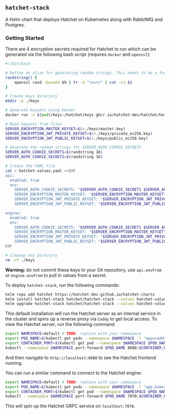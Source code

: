 ## `hatchet-stack`

A Helm chart that deploys Hatchet on Kubernetes along with RabbitMQ and Postgres.

### Getting Started

There are 4 encryption secrets required for Hatchet to run which can be generated via the following bash script (requires `docker` and `openssl`):

```sh
#!/bin/bash

# Define an alias for generating random strings. This needs to be a function in a script.
randstring() {
    openssl rand -base64 69 | tr -d "\n=+/" | cut -c1-$1
}

# Create keys directory
mkdir -p ./keys

# Generate keysets using Docker
docker run -v $(pwd)/keys:/hatchet/keys ghcr.io/hatchet-dev/hatchet/hatchet-admin:latest /hatchet/hatchet-admin keyset create-local-keys --key-dir /hatchet/keys

# Read keysets from files
SERVER_ENCRYPTION_MASTER_KEYSET=$(<./keys/master.key)
SERVER_ENCRYPTION_JWT_PRIVATE_KEYSET=$(<./keys/private_ec256.key)
SERVER_ENCRYPTION_JWT_PUBLIC_KEYSET=$(<./keys/public_ec256.key)

# Generate the random strings for SERVER_AUTH_COOKIE_SECRETS
SERVER_AUTH_COOKIE_SECRET1=$(randstring 16)
SERVER_AUTH_COOKIE_SECRET2=$(randstring 16)

# Create the YAML file
cat > hatchet-values.yaml <<EOF
api:
  enabled: true
  env:
    SERVER_AUTH_COOKIE_SECRETS: "$SERVER_AUTH_COOKIE_SECRET1 $SERVER_AUTH_COOKIE_SECRET2"
    SERVER_ENCRYPTION_MASTER_KEYSET: "$SERVER_ENCRYPTION_MASTER_KEYSET"
    SERVER_ENCRYPTION_JWT_PRIVATE_KEYSET: "$SERVER_ENCRYPTION_JWT_PRIVATE_KEYSET"
    SERVER_ENCRYPTION_JWT_PUBLIC_KEYSET: "$SERVER_ENCRYPTION_JWT_PUBLIC_KEYSET"

engine:
  enabled: true
  env:
    SERVER_AUTH_COOKIE_SECRETS: "$SERVER_AUTH_COOKIE_SECRET1 $SERVER_AUTH_COOKIE_SECRET2"
    SERVER_ENCRYPTION_MASTER_KEYSET: "$SERVER_ENCRYPTION_MASTER_KEYSET"
    SERVER_ENCRYPTION_JWT_PRIVATE_KEYSET: "$SERVER_ENCRYPTION_JWT_PRIVATE_KEYSET"
    SERVER_ENCRYPTION_JWT_PUBLIC_KEYSET: "$SERVER_ENCRYPTION_JWT_PUBLIC_KEYSET"
EOF

# Cleanup key directory
rm -rf ./keys
```

**Warning:** do not commit these keys to your Git repository, use `api.envFrom` or `engine.envFrom` to pull in values from a secret.

To deploy `hatchet-stack`, run the following commands:

```sh
helm repo add hatchet https://hatchet-dev.github.io/hatchet-charts
helm install hatchet-stack hatchet/hatchet-stack --values hatchet-values.yaml --set api.replicaCount=0 --set engine.replicaCount=0 --set caddy.enabled=true
helm upgrade hatchet-stack hatchet/hatchet-stack --values hatchet-values.yaml --set caddy.enabled=true
```

This default installation will run the Hatchet server as an internal service in the cluster and spins up a reverse proxy via `Caddy` to get local access. To view the Hatchet server, run the following command:

```sh
export NAMESPACE=default # TODO: replace with your namespace
export POD_NAME=$(kubectl get pods --namespace $NAMESPACE -l "app=caddy" -o jsonpath="{.items[0].metadata.name}")
export CONTAINER_PORT=$(kubectl get pod --namespace $NAMESPACE $POD_NAME -o jsonpath="{.spec.containers[0].ports[0].containerPort}")
kubectl --namespace $NAMESPACE port-forward $POD_NAME 8080:$CONTAINER_PORT
```

And then navigate to `http://localhost:8080` to see the Hatchet frontend running.

You can run a similar command to connect to the Hatchet engine:

```sh
export NAMESPACE=default # TODO: replace with your namespace
export POD_NAME=$(kubectl get pods --namespace $NAMESPACE -l "app.kubernetes.io/name=hatchet-engine,app.kubernetes.io/instance=hatchet" -o jsonpath="{.items[0].metadata.name}")
export CONTAINER_PORT=$(kubectl get pod --namespace $NAMESPACE $POD_NAME -o jsonpath="{.spec.containers[0].ports[0].containerPort}")
kubectl --namespace $NAMESPACE port-forward $POD_NAME 7070:$CONTAINER_PORT
```

This will spin up the Hatchet GRPC service on `localhost:7070`.
